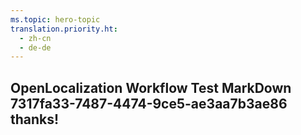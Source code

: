 ```yaml
---
ms.topic: hero-topic
translation.priority.ht: 
  - zh-cn
  - de-de
---
```

## OpenLocalization Workflow Test MarkDown 7317fa33-7487-4474-9ce5-ae3aa7b3ae86 thanks!
